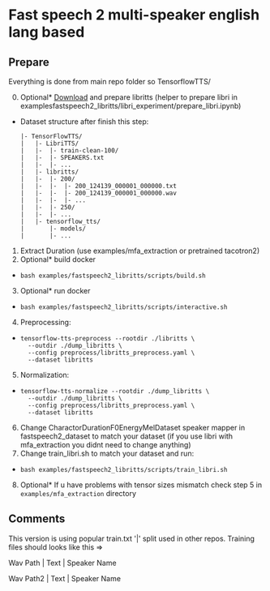 # Fast speech 2 multi-speaker english lang based

## Prepare
Everything is done from main repo folder so TensorflowTTS/

0. Optional* [Download](http://www.openslr.org/60/) and prepare libritts (helper to prepare libri in examplesfastspeech2_libritts/libri_experiment/prepare_libri.ipynb)
- Dataset structure after finish this step:
    ```
    |- TensorFlowTTS/
    |   |- LibriTTS/
    |   |-  |- train-clean-100/
    |   |-  |- SPEAKERS.txt
    |   |-  |- ...
    |   |- libritts/
    |   |-  |- 200/
    |   |-  |-  |- 200_124139_000001_000000.txt
    |   |-  |-  |- 200_124139_000001_000000.wav
    |   |-  |-  |- ...
    |   |-  |- 250/
    |   |-  |- ...
    |   |- tensorflow_tts/
    |       |- models/
    |       |- ...
    ``` 
1. Extract Duration (use examples/mfa_extraction or pretrained tacotron2) 
2. Optional* build docker 
- ```
  bash examples/fastspeech2_libritts/scripts/build.sh
  ```
3. Optional* run docker
- ```
  bash examples/fastspeech2_libritts/scripts/interactive.sh
  ```
4. Preprocessing:
- ```
  tensorflow-tts-preprocess --rootdir ./libritts \
    --outdir ./dump_libritts \
    --config preprocess/libritts_preprocess.yaml \
    --dataset libritts
  ```

5. Normalization:
- ```
  tensorflow-tts-normalize --rootdir ./dump_libritts \
    --outdir ./dump_libritts \
    --config preprocess/libritts_preprocess.yaml \
    --dataset libritts
  ```

6. Change CharactorDurationF0EnergyMelDataset speaker mapper in fastspeech2_dataset to match your dataset (if you use libri with mfa_extraction you didnt need to change anything)
7. Change train_libri.sh to match your dataset and run:
- ```
  bash examples/fastspeech2_libritts/scripts/train_libri.sh
  ```
8. Optional* If u have problems with tensor sizes mismatch check step 5 in `examples/mfa_extraction` directory

## Comments

This version is using popular train.txt '|' split used in other repos. Training files should looks like this =>

Wav Path | Text | Speaker Name

Wav Path2 | Text | Speaker Name

